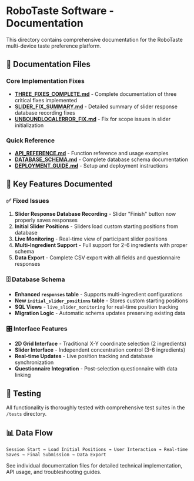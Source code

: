 # RoboTaste Software - Documentation

This directory contains comprehensive documentation for the RoboTaste multi-device taste preference platform.

## 📁 Documentation Files

### Core Implementation Fixes
- **[THREE_FIXES_COMPLETE.md](THREE_FIXES_COMPLETE.md)** - Complete documentation of three critical fixes implemented
- **[SLIDER_FIX_SUMMARY.md](SLIDER_FIX_SUMMARY.md)** - Detailed summary of slider response database recording fixes
- **[UNBOUNDLOCALERROR_FIX.md](UNBOUNDLOCALERROR_FIX.md)** - Fix for scope issues in slider initialization

### Quick Reference
- **[API_REFERENCE.md](API_REFERENCE.md)** - Function reference and usage examples
- **[DATABASE_SCHEMA.md](DATABASE_SCHEMA.md)** - Complete database schema documentation
- **[DEPLOYMENT_GUIDE.md](DEPLOYMENT_GUIDE.md)** - Setup and deployment instructions

## 🎯 Key Features Documented

### ✅ Fixed Issues
1. **Slider Response Database Recording** - Slider "Finish" button now properly saves responses
2. **Initial Slider Positions** - Sliders load custom starting positions from database
3. **Live Monitoring** - Real-time view of participant slider positions
4. **Multi-Ingredient Support** - Full support for 2-6 ingredients with proper schema
5. **Data Export** - Complete CSV export with all fields and questionnaire responses

### 🗄️ Database Schema
- **Enhanced `responses` table** - Supports multi-ingredient configurations
- **New `initial_slider_positions` table** - Stores custom starting positions
- **SQL Views** - `live_slider_monitoring` for real-time position tracking
- **Migration Logic** - Automatic schema updates preserving existing data

### 🎛️ Interface Features
- **2D Grid Interface** - Traditional X-Y coordinate selection (2 ingredients)
- **Slider Interface** - Independent concentration control (3-6 ingredients)
- **Real-time Updates** - Live position tracking and database synchronization
- **Questionnaire Integration** - Post-selection questionnaire with data linking

## 🧪 Testing
All functionality is thoroughly tested with comprehensive test suites in the `/tests` directory.

## 📊 Data Flow
```
Session Start → Load Initial Positions → User Interaction → Real-time Saves → Final Submission → Data Export
```

See individual documentation files for detailed technical implementation, API usage, and troubleshooting guides.